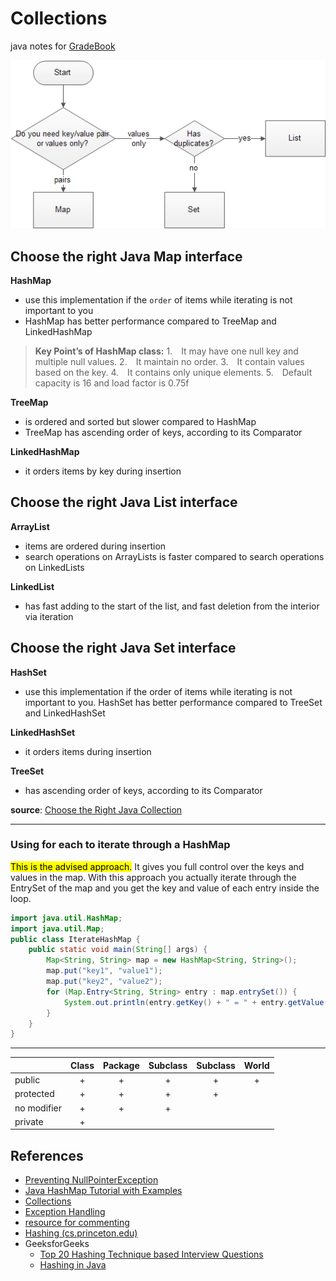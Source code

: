 # Collections
java notes for [GradeBook](../Gradebook/src/Gradebook.java)

![](images/java-collection-flowchart.jpg)

## Choose the right Java Map interface

**HashMap**
* use this implementation if the `order` of items while iterating is not important to you
* HashMap has better performance compared to TreeMap and LinkedHashMap

> **Key Point’s of HashMap class:**
1. It may have one null key and multiple null values.
2. It maintain no order.
3. It contain values based on the key.
4. It contains only unique elements.
5. Default capacity is 16 and load factor is 0.75f

**TreeMap**
* is ordered and sorted but slower compared to HashMap
* TreeMap has ascending order of keys, according to its Comparator

**LinkedHashMap**
* it orders items by key during insertion

## Choose the right Java List interface

**ArrayList**
* items are ordered during insertion
* search operations on ArrayLists is faster compared to search operations on LinkedLists

**LinkedList**
* has fast adding to the start of the list, and fast deletion from the interior via iteration

## Choose the right Java Set interface

**HashSet** 
* use this implementation if the order of items while iterating is not important to you. HashSet has better performance compared to TreeSet and LinkedHashSet

**LinkedHashSet** 
* it orders items during insertion

**TreeSet**
* has ascending order of keys, according to its Comparator

**source**: [Choose the Right Java Collection](https://javatutorial.net/choose-the-right-java-collection)

---

### Using for each to iterate through a HashMap</summary>
<mark>This is the advised approach.</mark> It gives you full control over the keys and values in the map. With this approach you actually iterate through the EntrySet of the map and you get the key and value of each entry inside the loop.

```java
import java.util.HashMap;
import java.util.Map;
public class IterateHashMap {
	public static void main(String[] args) {
		Map<String, String> map = new HashMap<String, String>();
		map.put("key1", "value1");
		map.put("key2", "value2");
		for (Map.Entry<String, String> entry : map.entrySet()) {
		    System.out.println(entry.getKey() + " = " + entry.getValue());
		}
	}
}
```

</details>


----

|             | Class | Package | Subclass | Subclass | World  |
| ----------- | :---: | :-----: | :------: | :------: | :----: |
| public      |   +   |    +    |    +     |    +     |   +    |
| protected   |   +   |    +    |    +     |    +     | &nbsp; |
| no modifier |   +   |    +    |    +     |  &nbsp;  | &nbsp; |
| private     |   +   | &nbsp;  |  &nbsp;  |  &nbsp;  | &nbsp; |


## References
* [Preventing NullPointerException](https://en.wikibooks.org/wiki/Java_Programming/Preventing_NullPointerException#For_each_loop_trap)
* [Java HashMap Tutorial with Examples](https://www.callicoder.com/java-hashmap/)
* [Collections](https://web.stanford.edu/class/archive/cs/cs108/cs108.1092/handouts/02SCollections.pdf)
* [Exception Handling](http://web.cse.ohio-state.edu/cse1223/slides/09ExceptionHandling.pdf)
* [resource for commenting](http://pages.cs.wisc.edu/~cs302/resources/guides/commenting.html#ClassHeader)
* [Hashing (cs.princeton.edu)](http://www.cs.princeton.edu/~rs/AlgsDS07/10Hashing.pdf)
* GeeksforGeeks
  * [Top 20 Hashing Technique based Interview Questions](https://www.geeksforgeeks.org/top-20-hashing-technique-based-interview-questions/)
  * [Hashing in Java](https://www.geeksforgeeks.org/hashing-in-java/)

